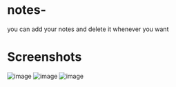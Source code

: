 # notes-
you can add your notes and delete it whenever you want 
# Screenshots
![image](https://user-images.githubusercontent.com/81671650/131637352-a69e378e-38df-45f3-8d35-897c22486980.png)
![image](https://user-images.githubusercontent.com/81671650/131637404-aa89b2f8-046d-4f3f-a6b1-41bbf6b9f6a8.png)
![image](https://user-images.githubusercontent.com/81671650/131637453-2841728e-3a65-4e8c-b857-a33b7021eb1b.png)


